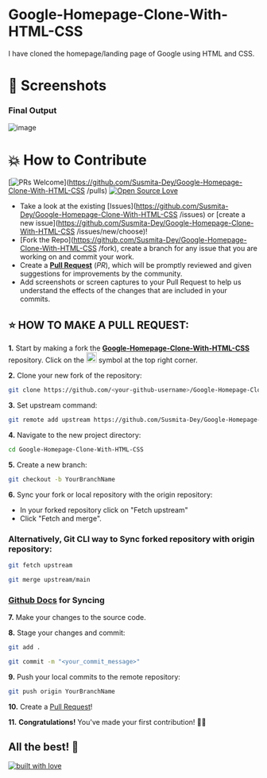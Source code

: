 # Google-Homepage-Clone-With-HTML-CSS
I have cloned the homepage/landing page of Google using HTML and CSS.

# 📸 Screenshots
### Final Output
![image](https://user-images.githubusercontent.com/79099734/147234929-4d9270bc-0e0f-4efe-b559-38bf2541b963.png)

# 💥 How to Contribute

[![PRs Welcome](https://img.shields.io/badge/PRs-welcome-brightgreen.svg?style=flat-square)](https://github.com/Susmita-Dey/Google-Homepage-Clone-With-HTML-CSS
/pulls)
[![Open Source Love](https://badges.frapsoft.com/os/v1/open-source.png?v=103)](https://github.com/ellerbrock/open-source-badges/)

- Take a look at the existing [Issues](https://github.com/Susmita-Dey/Google-Homepage-Clone-With-HTML-CSS
/issues) or [create a new issue](https://github.com/Susmita-Dey/Google-Homepage-Clone-With-HTML-CSS
/issues/new/choose)!
- [Fork the Repo](https://github.com/Susmita-Dey/Google-Homepage-Clone-With-HTML-CSS
/fork), create a branch for any issue that you are working on and commit your work.
- Create a **[Pull Request](https://github.com/Susmita-Dey/Google-Homepage-Clone-With-HTML-CSS/compare)** (_PR_), which will be promptly reviewed and given suggestions for improvements by the community.
- Add screenshots or screen captures to your Pull Request to help us understand the effects of the changes that are included in your commits.

## ⭐ HOW TO MAKE A PULL REQUEST:

**1.** Start by making a fork the [**Google-Homepage-Clone-With-HTML-CSS**](https://github.com/Susmita-Dey/Google-Homepage-Clone-With-HTML-CSS) repository. Click on the <a href="https://github.com/Susmita-Dey/Google-Homepage-Clone-With-HTML-CSS/fork"><img src="https://i.imgur.com/G4z1kEe.png" height="21" width="21"></a> symbol at the top right corner.

**2.** Clone your new fork of the repository:

```bash
git clone https://github.com/<your-github-username>/Google-Homepage-Clone-With-HTML-CSS
```

**3.** Set upstream command:

```bash
git remote add upstream https://github.com/Susmita-Dey/Google-Homepage-Clone-With-HTML-CSS.git
```

**4.** Navigate to the new project directory:

```bash
cd Google-Homepage-Clone-With-HTML-CSS
```

**5.** Create a new branch:

```bash
git checkout -b YourBranchName
```

**6.** Sync your fork or local repository with the origin repository:

- In your forked repository click on "Fetch upstream"
- Click "Fetch and merge".

### Alternatively, Git CLI way to Sync forked repository with origin repository:

```bash
git fetch upstream
```

```bash
git merge upstream/main
```

### [Github Docs](https://docs.github.com/en/github/collaborating-with-pull-requests/addressing-merge-conflicts/resolving-a-merge-conflict-on-github) for Syncing

**7.** Make your changes to the source code.

**8.** Stage your changes and commit:

```bash
git add .
```

```bash
git commit -m "<your_commit_message>"
```

**9.** Push your local commits to the remote repository:

```bash
git push origin YourBranchName
```

**10.** Create a [Pull Request](https://help.github.com/en/github/collaborating-with-issues-and-pull-requests/creating-a-pull-request)!

**11.** **Congratulations!** You've made your first contribution! 🙌🏼



## All the best! 🥇

<p align="center">

[![built with love](https://forthebadge.com/images/badges/built-with-love.svg)](https://github.com/unnati914/Care4ther-)

</p>
